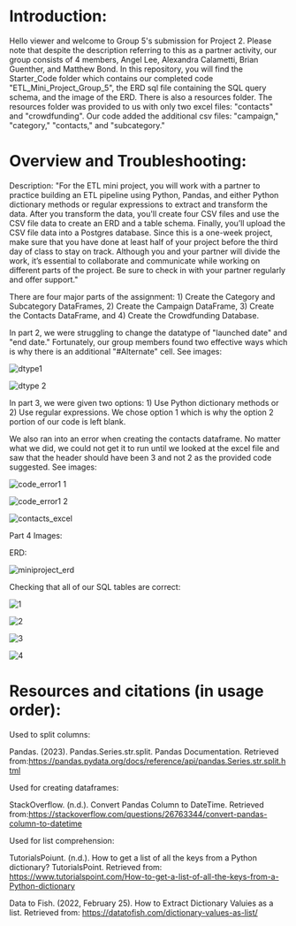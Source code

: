 # Introduction:
Hello viewer and welcome to Group 5's submission for Project 2. Please note that despite the description referring to this as a partner activity, our group consists of 4 members, Angel Lee, Alexandra Calametti, Brian Guenther, and Matthew Bond. In this repository, you will find the Starter_Code folder which contains our completed code "ETL_Mini_Project_Group_5", the ERD sql file containing the SQL query schema, and the image of the ERD. There is also a resources folder. The resources folder was provided to us with only two excel files: "contacts" and "crowdfunding". Our code added the additional csv files: "campaign," "category," "contacts," and "subcategory."

# Overview and Troubleshooting:
Description: "For the ETL mini project, you will work with a partner to practice building an ETL pipeline using Python, Pandas, and either Python dictionary methods or regular expressions to extract and transform the data. After you transform the data, you'll create four CSV files and use the CSV file data to create an ERD and a table schema. Finally, you’ll upload the CSV file data into a Postgres database. Since this is a one-week project, make sure that you have done at least half of your project before the third day of class to stay on track. Although you and your partner will divide the work, it’s essential to collaborate and communicate while working on different parts of the project. Be sure to check in with your partner regularly and offer support."

There are four major parts of the assignment: 1) Create the Category and Subcategory DataFrames, 2) Create the Campaign DataFrame, 3) Create the Contacts DataFrame, and 4) Create the Crowdfunding Database. 

In part 2, we were struggling to change the datatype of "launched date" and "end date." Fortunately, our group members found two effective ways which is why there is an additional "#Alternate" cell. See images:

![dtype1](https://github.com/leeangel0428/Crowdfunding_ETL/assets/137225965/07592ec6-60d5-470c-81b0-e799df22da96)

![dtype 2](https://github.com/leeangel0428/Crowdfunding_ETL/assets/137225965/2c2e7b3f-c4d4-4958-b473-d059d2172c6c)

In part 3, we were given two options: 1) Use Python dictionary methods or 2) Use regular expressions. We chose option 1 which is why the option 2 portion of our code is left blank.

We also ran into an error when creating the contacts dataframe. No matter what we did, we could not get it to run until we looked at the excel file and saw that the header should have been 3 and not 2 as the provided code suggested. See images:

![code_error1 1](https://github.com/leeangel0428/Crowdfunding_ETL/assets/137225965/3f131c1c-a3bd-4bc7-9895-3399344b8da8)

![code_error1 2](https://github.com/leeangel0428/Crowdfunding_ETL/assets/137225965/1e3d7782-7c45-45f4-95d4-3617ad903148)

![contacts_excel](https://github.com/leeangel0428/Crowdfunding_ETL/assets/137225965/6e52f53c-5d6d-41f9-8b25-5b33f9a43223)

Part 4 Images:

ERD:

![miniproject_erd](https://github.com/leeangel0428/Crowdfunding_ETL/assets/137225965/5394be7f-1f69-4b02-977b-35727bb242ff)

Checking that all of our SQL tables are correct:

![1](https://github.com/leeangel0428/Crowdfunding_ETL/assets/137225965/cae36faf-ddcc-4979-a7ee-697a15256834)

![2](https://github.com/leeangel0428/Crowdfunding_ETL/assets/137225965/a4549d90-9763-41a4-ad06-54a1d7e51d17)

![3](https://github.com/leeangel0428/Crowdfunding_ETL/assets/137225965/2d70162d-ca6b-4e37-afdb-d4ecd19b2e54)

![4](https://github.com/leeangel0428/Crowdfunding_ETL/assets/137225965/a81789c2-a695-4fc2-9285-d87f7e93dac5)

# Resources and citations (in usage order): 
Used to split columns:

Pandas. (2023). Pandas.Series.str.split. Pandas Documentation. Retrieved from:https://pandas.pydata.org/docs/reference/api/pandas.Series.str.split.html

Used for creating dataframes:

StackOverflow. (n.d.). Convert Pandas Column to DateTime. Retrieved from:https://stackoverflow.com/questions/26763344/convert-pandas-column-to-datetime

Used for list comprehension:

TutorialsPoiunt. (n.d.). How to get a list of all the keys from a Python dictionary? TutorialsPoint. Retrieved from: https://www.tutorialspoint.com/How-to-get-a-list-of-all-the-keys-from-a-Python-dictionary

Data to Fish. (2022, February 25). How to Extract Dictionary Valuies as a list. Retrieved from: https://datatofish.com/dictionary-values-as-list/
